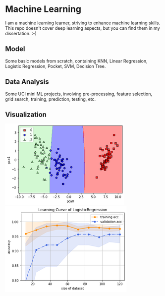 # Machine Learning
I am a machine learning learner, striving to enhance machine learning skills. This repo doesn't cover deep learning aspects, but you can find them in my dissertation. :-)

## Model
Some basic models from scratch, containing KNN, Linear Regression, Logistic Regression, Pocket, SVM, Decision Tree.

## Data Analysis
Some UCI mini ML projects, involving pre-processing, feature selection, grid search, training, prediction, testing, etc.  

## Visualization
![](https://github.com/coolguazitech/ML/blob/main/v1.png)![](https://github.com/coolguazitech/ML/blob/main/v2.png)
